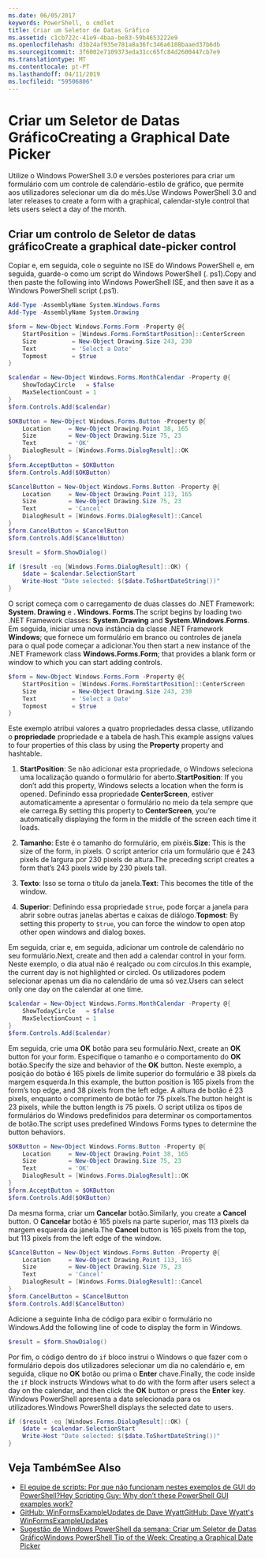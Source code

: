 ```yaml
---
ms.date: 06/05/2017
keywords: PowerShell, o cmdlet
title: Criar um Seletor de Datas Gráfico
ms.assetid: c1cb722c-41e9-4baa-be83-59b4653222e9
ms.openlocfilehash: d3b24af935e781a8a36fc346a6108baaed37b6db
ms.sourcegitcommit: 3f6002e7109373eda31cc65fc84d2600447cb7e9
ms.translationtype: MT
ms.contentlocale: pt-PT
ms.lasthandoff: 04/11/2019
ms.locfileid: "59506806"
---
```

# <a name="creating-a-graphical-date-picker"></a><span data-ttu-id="c4a9a-103">Criar um Seletor de Datas Gráfico</span><span class="sxs-lookup"><span data-stu-id="c4a9a-103">Creating a Graphical Date Picker</span></span>

<span data-ttu-id="c4a9a-104">Utilize o Windows PowerShell 3.0 e versões posteriores para criar um formulário com um controle de calendário-estilo de gráfico, que permite aos utilizadores selecionar um dia do mês.</span><span class="sxs-lookup"><span data-stu-id="c4a9a-104">Use Windows PowerShell 3.0 and later releases to create a form with a graphical, calendar-style control that lets users select a day of the month.</span></span>

## <a name="create-a-graphical-date-picker-control"></a><span data-ttu-id="c4a9a-105">Criar um controlo de Seletor de datas gráfico</span><span class="sxs-lookup"><span data-stu-id="c4a9a-105">Create a graphical date-picker control</span></span>

<span data-ttu-id="c4a9a-106">Copiar e, em seguida, cole o seguinte no ISE do Windows PowerShell e, em seguida, guarde-o como um script do Windows PowerShell (. ps1).</span><span class="sxs-lookup"><span data-stu-id="c4a9a-106">Copy and then paste the following into Windows PowerShell ISE, and then save it as a Windows PowerShell script (.ps1).</span></span>

```powershell
Add-Type -AssemblyName System.Windows.Forms
Add-Type -AssemblyName System.Drawing

$form = New-Object Windows.Forms.Form -Property @{
    StartPosition = [Windows.Forms.FormStartPosition]::CenterScreen
    Size          = New-Object Drawing.Size 243, 230
    Text          = 'Select a Date'
    Topmost       = $true
}

$calendar = New-Object Windows.Forms.MonthCalendar -Property @{
    ShowTodayCircle   = $false
    MaxSelectionCount = 1
}
$form.Controls.Add($calendar)

$OKButton = New-Object Windows.Forms.Button -Property @{
    Location     = New-Object Drawing.Point 38, 165
    Size         = New-Object Drawing.Size 75, 23
    Text         = 'OK'
    DialogResult = [Windows.Forms.DialogResult]::OK
}
$form.AcceptButton = $OKButton
$form.Controls.Add($OKButton)

$CancelButton = New-Object Windows.Forms.Button -Property @{
    Location     = New-Object Drawing.Point 113, 165
    Size         = New-Object Drawing.Size 75, 23
    Text         = 'Cancel'
    DialogResult = [Windows.Forms.DialogResult]::Cancel
}
$form.CancelButton = $CancelButton
$form.Controls.Add($CancelButton)

$result = $form.ShowDialog()

if ($result -eq [Windows.Forms.DialogResult]::OK) {
    $date = $calendar.SelectionStart
    Write-Host "Date selected: $($date.ToShortDateString())"
}
```

<span data-ttu-id="c4a9a-107">O script começa com o carregamento de duas classes do .NET Framework: **System. Drawing** e **. Windows. Forms**.</span><span class="sxs-lookup"><span data-stu-id="c4a9a-107">The script begins by loading two .NET Framework classes: **System.Drawing** and **System.Windows.Forms**.</span></span>
<span data-ttu-id="c4a9a-108">Em seguida, iniciar uma nova instância da classe .NET Framework **Windows**; que fornece um formulário em branco ou controles de janela para o qual pode começar a adicionar.</span><span class="sxs-lookup"><span data-stu-id="c4a9a-108">You then start a new instance of the .NET Framework class **Windows.Forms.Form**; that provides a blank form or window to which you can start adding controls.</span></span>

```powershell
$form = New-Object Windows.Forms.Form -Property @{
    StartPosition = [Windows.Forms.FormStartPosition]::CenterScreen
    Size          = New-Object Drawing.Size 243, 230
    Text          = 'Select a Date'
    Topmost       = $true
}
```

<span data-ttu-id="c4a9a-109">Este exemplo atribui valores a quatro propriedades dessa classe, utilizando o **propriedade** propriedade e a tabela de hash.</span><span class="sxs-lookup"><span data-stu-id="c4a9a-109">This example assigns values to four properties of this class by using the **Property** property and hashtable.</span></span>

1. <span data-ttu-id="c4a9a-110">**StartPosition**: Se não adicionar esta propriedade, o Windows seleciona uma localização quando o formulário for aberto.</span><span class="sxs-lookup"><span data-stu-id="c4a9a-110">**StartPosition**: If you don’t add this property, Windows selects a location when the form is opened.</span></span>
   <span data-ttu-id="c4a9a-111">Definindo essa propriedade **CenterScreen**, estiver automaticamente a apresentar o formulário no meio da tela sempre que ele carrega.</span><span class="sxs-lookup"><span data-stu-id="c4a9a-111">By setting this property to **CenterScreen**, you’re automatically displaying the form in the middle of the screen each time it loads.</span></span>

2. <span data-ttu-id="c4a9a-112">**Tamanho**: Este é o tamanho do formulário, em pixéis.</span><span class="sxs-lookup"><span data-stu-id="c4a9a-112">**Size**: This is the size of the form, in pixels.</span></span>
   <span data-ttu-id="c4a9a-113">O script anterior cria um formulário que é 243 pixels de largura por 230 pixels de altura.</span><span class="sxs-lookup"><span data-stu-id="c4a9a-113">The preceding script creates a form that’s 243 pixels wide by 230 pixels tall.</span></span>

3. <span data-ttu-id="c4a9a-114">**Texto**: Isso se torna o título da janela.</span><span class="sxs-lookup"><span data-stu-id="c4a9a-114">**Text**: This becomes the title of the window.</span></span>

4. <span data-ttu-id="c4a9a-115">**Superior**: Definindo essa propriedade `$true`, pode forçar a janela para abrir sobre outras janelas abertas e caixas de diálogo.</span><span class="sxs-lookup"><span data-stu-id="c4a9a-115">**Topmost**: By setting this property to `$true`, you can force the window to open atop other open windows and dialog boxes.</span></span>

<span data-ttu-id="c4a9a-116">Em seguida, criar e, em seguida, adicionar um controle de calendário no seu formulário.</span><span class="sxs-lookup"><span data-stu-id="c4a9a-116">Next, create and then add a calendar control in your form.</span></span>
<span data-ttu-id="c4a9a-117">Neste exemplo, o dia atual não é realçado ou com círculos.</span><span class="sxs-lookup"><span data-stu-id="c4a9a-117">In this example, the current day is not highlighted or circled.</span></span>
<span data-ttu-id="c4a9a-118">Os utilizadores podem selecionar apenas um dia no calendário de uma só vez.</span><span class="sxs-lookup"><span data-stu-id="c4a9a-118">Users can select only one day on the calendar at one time.</span></span>

```powershell
$calendar = New-Object Windows.Forms.MonthCalendar -Property @{
    ShowTodayCircle   = $false
    MaxSelectionCount = 1
}
$form.Controls.Add($calendar)
```

<span data-ttu-id="c4a9a-119">Em seguida, crie uma **OK** botão para seu formulário.</span><span class="sxs-lookup"><span data-stu-id="c4a9a-119">Next, create an **OK** button for your form.</span></span>
<span data-ttu-id="c4a9a-120">Especifique o tamanho e o comportamento do **OK** botão.</span><span class="sxs-lookup"><span data-stu-id="c4a9a-120">Specify the size and behavior of the **OK** button.</span></span>
<span data-ttu-id="c4a9a-121">Neste exemplo, a posição do botão é 165 pixels de limite superior do formulário e 38 pixels da margem esquerda.</span><span class="sxs-lookup"><span data-stu-id="c4a9a-121">In this example, the button position is 165 pixels from the form’s top edge, and 38 pixels from the left edge.</span></span>
<span data-ttu-id="c4a9a-122">A altura de botão é 23 pixels, enquanto o comprimento de botão for 75 pixels.</span><span class="sxs-lookup"><span data-stu-id="c4a9a-122">The button height is 23 pixels, while the button length is 75 pixels.</span></span>
<span data-ttu-id="c4a9a-123">O script utiliza os tipos de formulários do Windows predefinidos para determinar os comportamentos de botão.</span><span class="sxs-lookup"><span data-stu-id="c4a9a-123">The script uses predefined Windows Forms types to determine the button behaviors.</span></span>

```powershell
$OKButton = New-Object Windows.Forms.Button -Property @{
    Location     = New-Object Drawing.Point 38, 165
    Size         = New-Object Drawing.Size 75, 23
    Text         = 'OK'
    DialogResult = [Windows.Forms.DialogResult]::OK
}
$form.AcceptButton = $OKButton
$form.Controls.Add($OKButton)
```

<span data-ttu-id="c4a9a-124">Da mesma forma, criar um **Cancelar** botão.</span><span class="sxs-lookup"><span data-stu-id="c4a9a-124">Similarly, you create a **Cancel** button.</span></span>
<span data-ttu-id="c4a9a-125">O **Cancelar** botão é 165 pixels na parte superior, mas 113 pixels da margem esquerda da janela.</span><span class="sxs-lookup"><span data-stu-id="c4a9a-125">The **Cancel** button is 165 pixels from the top, but 113 pixels from the left edge of the window.</span></span>

```powershell
$CancelButton = New-Object Windows.Forms.Button -Property @{
    Location     = New-Object Drawing.Point 113, 165
    Size         = New-Object Drawing.Size 75, 23
    Text         = 'Cancel'
    DialogResult = [Windows.Forms.DialogResult]::Cancel
}
$form.CancelButton = $CancelButton
$form.Controls.Add($CancelButton)
```

<span data-ttu-id="c4a9a-126">Adicione a seguinte linha de código para exibir o formulário no Windows.</span><span class="sxs-lookup"><span data-stu-id="c4a9a-126">Add the following line of code to display the form in Windows.</span></span>

```powershell
$result = $form.ShowDialog()
```

<span data-ttu-id="c4a9a-127">Por fim, o código dentro do `if` bloco instrui o Windows o que fazer com o formulário depois dos utilizadores selecionar um dia no calendário e, em seguida, clique no **OK** botão ou prima o **Enter** chave.</span><span class="sxs-lookup"><span data-stu-id="c4a9a-127">Finally, the code inside the `if` block instructs Windows what to do with the form after users select a day on the calendar, and then click the **OK** button or press the **Enter** key.</span></span>
<span data-ttu-id="c4a9a-128">Windows PowerShell apresenta a data selecionada para os utilizadores.</span><span class="sxs-lookup"><span data-stu-id="c4a9a-128">Windows PowerShell displays the selected date to users.</span></span>

```powershell
if ($result -eq [Windows.Forms.DialogResult]::OK) {
    $date = $calendar.SelectionStart
    Write-Host "Date selected: $($date.ToShortDateString())"
}
```

## <a name="see-also"></a><span data-ttu-id="c4a9a-129">Veja Também</span><span class="sxs-lookup"><span data-stu-id="c4a9a-129">See Also</span></span>

- [<span data-ttu-id="c4a9a-130">EI equipe de scripts:  Por que não funcionam nestes exemplos de GUI do PowerShell?</span><span class="sxs-lookup"><span data-stu-id="c4a9a-130">Hey Scripting Guy:  Why don’t these PowerShell GUI examples work?</span></span>](https://go.microsoft.com/fwlink/?LinkId=506644)
- [<span data-ttu-id="c4a9a-131">GitHub: WinFormsExampleUpdates de Dave Wyatt</span><span class="sxs-lookup"><span data-stu-id="c4a9a-131">GitHub: Dave Wyatt's WinFormsExampleUpdates</span></span>](https://github.com/dlwyatt/WinFormsExampleUpdates)
- [<span data-ttu-id="c4a9a-132">Sugestão de Windows PowerShell da semana:  Criar um Seletor de Datas Gráfico</span><span class="sxs-lookup"><span data-stu-id="c4a9a-132">Windows PowerShell Tip of the Week:  Creating a Graphical Date Picker</span></span>](https://technet.microsoft.com/library/ff730942.aspx)